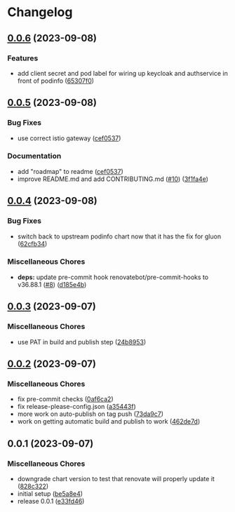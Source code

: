 # Changelog

## [0.0.6](https://github.com/defenseunicorns/narwhal-delivery-zarf-package-podinfo/compare/v0.0.5...v0.0.6) (2023-09-08)


### Features

* add client secret and pod label for wiring up keycloak and authservice in front of podinfo ([65307f0](https://github.com/defenseunicorns/narwhal-delivery-zarf-package-podinfo/commit/65307f07ae291b3611e45c6f7b55362d9ce96fcd))

## [0.0.5](https://github.com/defenseunicorns/narwhal-delivery-zarf-package-podinfo/compare/v0.0.4...v0.0.5) (2023-09-08)


### Bug Fixes

* use correct istio gateway ([cef0537](https://github.com/defenseunicorns/narwhal-delivery-zarf-package-podinfo/commit/cef053748a695eb7f56d23613dde0c4006652ecd))


### Documentation

* add "roadmap" to readme ([cef0537](https://github.com/defenseunicorns/narwhal-delivery-zarf-package-podinfo/commit/cef053748a695eb7f56d23613dde0c4006652ecd))
* improve README.md and add CONTRIBUTING.md ([#10](https://github.com/defenseunicorns/narwhal-delivery-zarf-package-podinfo/issues/10)) ([3f1fa4e](https://github.com/defenseunicorns/narwhal-delivery-zarf-package-podinfo/commit/3f1fa4e6cc1526f9c8b274e8251a503bec32a14f))

## [0.0.4](https://github.com/defenseunicorns/narwhal-delivery-zarf-package-podinfo/compare/v0.0.3...v0.0.4) (2023-09-08)


### Bug Fixes

* switch back to upstream podinfo chart now that it has the fix for gluon ([62cfb34](https://github.com/defenseunicorns/narwhal-delivery-zarf-package-podinfo/commit/62cfb34ab6e08036a1903c01c1554bf2b5de139c))


### Miscellaneous Chores

* **deps:** update pre-commit hook renovatebot/pre-commit-hooks to v36.88.1 ([#8](https://github.com/defenseunicorns/narwhal-delivery-zarf-package-podinfo/issues/8)) ([d185e4b](https://github.com/defenseunicorns/narwhal-delivery-zarf-package-podinfo/commit/d185e4b5dd1ce3acfd6d85d4096ff2bc7ffd3bc5))

## [0.0.3](https://github.com/defenseunicorns/narwhal-delivery-zarf-package-podinfo/compare/v0.0.2...v0.0.3) (2023-09-07)


### Miscellaneous Chores

* use PAT in build and publish step ([24b8953](https://github.com/defenseunicorns/narwhal-delivery-zarf-package-podinfo/commit/24b8953e3b51680c29d2735d938a3f1ec88381d5))

## [0.0.2](https://github.com/defenseunicorns/narwhal-delivery-zarf-package-podinfo/compare/v0.0.1...v0.0.2) (2023-09-07)


### Miscellaneous Chores

* fix pre-commit checks ([0af6ca2](https://github.com/defenseunicorns/narwhal-delivery-zarf-package-podinfo/commit/0af6ca28279da20d72d40a37306b66790725286c))
* fix release-please-config.json ([a35443f](https://github.com/defenseunicorns/narwhal-delivery-zarf-package-podinfo/commit/a35443f7d1e778e3ae9c7f1b3f73c3abf8f8b1a6))
* more work on auto-publish on tag push ([73da9c7](https://github.com/defenseunicorns/narwhal-delivery-zarf-package-podinfo/commit/73da9c72b98bdac9878e1600068d2732b6026090))
* work on getting automatic build and publish to work ([462de7d](https://github.com/defenseunicorns/narwhal-delivery-zarf-package-podinfo/commit/462de7ddf0dfd547887fa14e6c74fda9906bd81d))

## 0.0.1 (2023-09-07)


### Miscellaneous Chores

* downgrade chart version to test that renovate will properly update it ([828c322](https://github.com/defenseunicorns/narwhal-delivery-zarf-package-podinfo/commit/828c32202f25c6e5ccf6bf5de2ff17c04f2c404b))
* initial setup ([be5a8e4](https://github.com/defenseunicorns/narwhal-delivery-zarf-package-podinfo/commit/be5a8e4820d037d81fe85a84a0b6df31fb5426e3))
* release 0.0.1 ([e33fd46](https://github.com/defenseunicorns/narwhal-delivery-zarf-package-podinfo/commit/e33fd46869d8f765effd4e36df063686809e3fbf))
